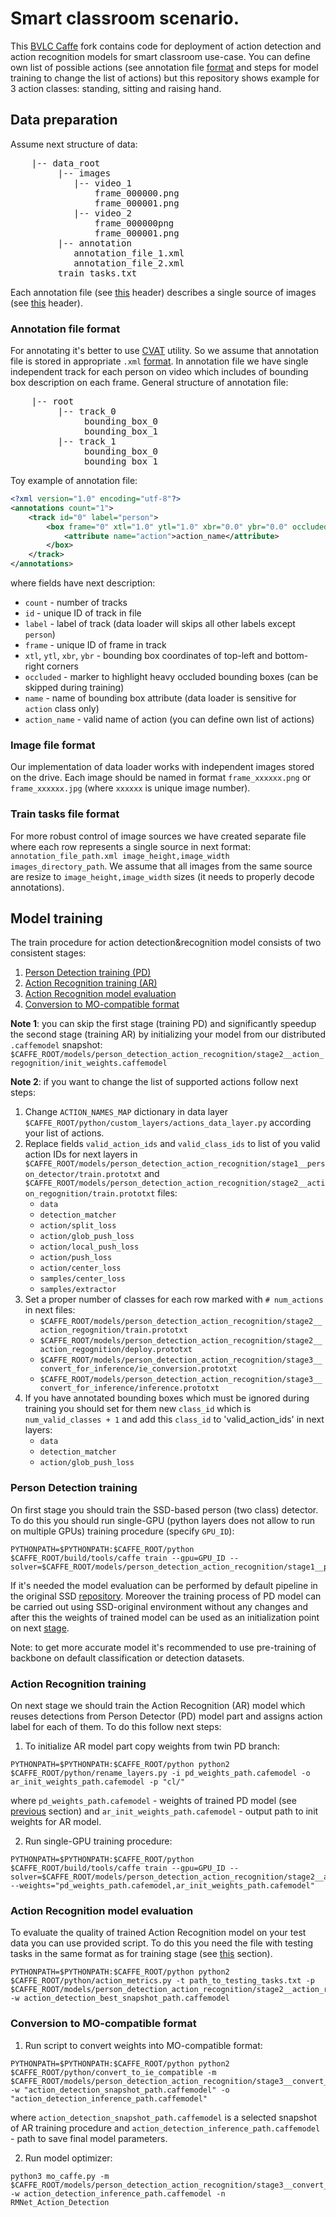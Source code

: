 # Smart classroom scenario.

This [BVLC Caffe](https://github.com/BVLC/caffe) fork contains code for deployment of action detection and action recognition models for smart classroom use-case. You can define own list of possible actions (see annotation file [format]() and steps for model training to change the list of actions) but this repository shows example for 3 action classes: standing, sitting and raising hand.

## Data preparation
Assume next  structure of data:
<pre>
    |-- data_root
         |-- images
            |-- video_1
                frame_000000.png
                frame_000001.png
            |-- video_2
                frame_000000png
                frame_000001.png
         |-- annotation
            annotation_file_1.xml
            annotation_file_2.xml
         train_tasks.txt
</pre>
Each annotation file (see [this](#annotation-file-format) header) describes a single source of images (see [this](#image-file-format) header).

### Annotation file format
For annotating it's better to use [CVAT](https://github.com/opencv/cvat) utility. So we assume that annotation file is stored in appropriate `.xml` [format](https://github.com/opencv/cvat/blob/develop/cvat/apps/documentation/xml_format.md). In annotation file we have single independent track for each person on video which includes of bounding box description on each frame. General structure of annotation file:
<pre>
    |-- root
         |-- track_0
              bounding_box_0
              bounding_box_1
         |-- track_1
              bounding_box_0
              bounding_box_1
</pre>
 Toy example of annotation file:
```xml
<?xml version="1.0" encoding="utf-8"?>
<annotations count="1">
    <track id="0" label="person">
        <box frame="0" xtl="1.0" ytl="1.0" xbr="0.0" ybr="0.0" occluded="0">
            <attribute name="action">action_name</attribute>
        </box>
    </track>
</annotations>
```
where fields have next description:
 - `count` - number of tracks
 - `id` - unique ID of track in file
 - `label` - label of track (data loader will skips all other labels except `person`)
 - `frame` - unique ID of frame in track
 - `xtl`, `ytl`, `xbr`, `ybr` - bounding box coordinates of top-left and bottom-right corners
 - `occluded` - marker to highlight heavy occluded bounding boxes (can be skipped during training)
 - `name` - name of bounding box attribute (data loader is sensitive for `action` class only)
 - `action_name` - valid name of action (you can define own list of actions)

### Image file format
Our implementation of data loader works with independent images stored on the drive. Each image should be named in format `frame_xxxxxx.png` or `frame_xxxxxx.jpg` (where `xxxxxx` is unique image number).

### Train tasks file format
For more robust control of image sources we have created separate file where each row represents a single source in next format: `annotation_file_path.xml image_height,image_width images_directory_path`. We assume that all images from the same source are resize to `image_height,image_width` sizes (it needs to properly decode annotations).


## Model training
The train procedure for action detection&recognition model consists of two consistent stages:
 1. [Person Detection training (PD)](#person-detection-training)
 2. [Action Recognition training (AR)](#action-recognition-training)
 3. [Action Recognition model evaluation](#action-recognition-model-evaluation)
 4. [Conversion to MO-compatible format](#conversion-to-mo-compatible-format)

**Note 1**: you can skip the first stage (training PD) and significantly speedup the second stage (training AR) by initializing your model from our distributed  `.caffemodel` snapshot:  `$CAFFE_ROOT/models/person_detection_action_recognition/stage2__action_regognition/init_weights.caffemodel`

**Note 2**: if you want to change the list of supported actions follow next steps:

 1. Change `ACTION_NAMES_MAP` dictionary in data layer `$CAFFE_ROOT/python/custom_layers/actions_data_layer.py` according your list of actions.
 2. Replace fields `valid_action_ids` and `valid_class_ids` to list of you valid action IDs for next layers in `$CAFFE_ROOT/models/person_detection_action_recognition/stage1__person_detector/train.prototxt` and `$CAFFE_ROOT/models/person_detection_action_recognition/stage2__action_regognition/train.prototxt` files:
    - `data`
    - `detection_matcher`
    - `action/split_loss`
    - `action/glob_push_loss`
    - `action/local_push_loss`
    - `action/push_loss`
    - `action/center_loss`
    - `samples/center_loss`
    - `samples/extractor`
 3. Set a proper number of classes for each row marked with `# num_actions` in next files:
    - `$CAFFE_ROOT/models/person_detection_action_recognition/stage2__action_regognition/train.prototxt`
    - `$CAFFE_ROOT/models/person_detection_action_recognition/stage2__action_regognition/deploy.prototxt`
    - `$CAFFE_ROOT/models/person_detection_action_recognition/stage3__convert_for_inference/ie_conversion.prototxt`
    - `$CAFFE_ROOT/models/person_detection_action_recognition/stage3__convert_for_inference/inference.prototxt`
 4. If you have annotated bounding boxes which must be ignored during training you should set for them new `class_id` which is `num_valid_classes + 1` and add this `class_id` to 'valid_action_ids' in next layers:
    - `data`
    - `detection_matcher`
    - `action/glob_push_loss`


### Person Detection training
On first stage you should train the SSD-based person (two class) detector. To do this you should run single-GPU (python layers does not allow to run on multiple GPUs) training procedure (specify `GPU_ID`):
```
PYTHONPATH=$PYTHONPATH:$CAFFE_ROOT/python $CAFFE_ROOT/build/tools/caffe train --gpu=GPU_ID --solver=$CAFFE_ROOT/models/person_detection_action_recognition/stage1__person_detector/solver.prototxt
 ```
If it's needed the model evaluation can be performed by default pipeline in the original SSD [repository](https://github.com/weiliu89/caffe/tree/ssd). Moreover the training process of PD model can be carried out using SSD-original environment without any changes and after this the weights of trained model can be used as an initialization point on next [stage](#action-recognition-training).

Note: to get more accurate model it's recommended to use pre-training of backbone on default classification or detection datasets.

### Action Recognition training
On next stage we should train the Action Recognition (AR) model which reuses detections from Person Detector (PD) model part and assigns action label for each of them. To do this follow next steps:

 1. To initialize AR model part copy weights from twin PD branch:
```
PYTHONPATH=$PYTHONPATH:$CAFFE_ROOT/python python2 $CAFFE_ROOT/python/rename_layers.py -i pd_weights_path.cafemodel -o ar_init_weights_path.cafemodel -p "cl/"
 ```
 where `pd_weights_path.cafemodel` - weights of trained PD model (see [previous](#person-detection-training) section) and `ar_init_weights_path.cafemodel` - output path to init weights for AR model.

 2. Run single-GPU  training procedure:
```
PYTHONPATH=$PYTHONPATH:$CAFFE_ROOT/python $CAFFE_ROOT/build/tools/caffe train --gpu=GPU_ID --solver=$CAFFE_ROOT/models/person_detection_action_recognition/stage2__action_regognition/solver.prototxt --weights="pd_weights_path.cafemodel,ar_init_weights_path.cafemodel"
 ```

### Action Recognition model evaluation
To evaluate the quality of trained Action Recognition model on your test data you can use provided script. To do this you need the file with testing tasks in the same format as for training stage (see [this](#train-tasks-file-format) section).
```
PYTHONPATH=$PYTHONPATH:$CAFFE_ROOT/python python2 $CAFFE_ROOT/python/action_metrics.py -t path_to_testing_tasks.txt -p $CAFFE_ROOT/models/person_detection_action_recognition/stage2__action_regognition/deploy.prototxt -w action_detection_best_snapshot_path.caffemodel
 ```

### Conversion to MO-compatible format

 1. Run script to convert weights into MO-compatible format:
```
PYTHONPATH=$PYTHONPATH:$CAFFE_ROOT/python python2 $CAFFE_ROOT/python/convert_to_ie_compatible -m $CAFFE_ROOT/models/person_detection_action_recognition/stage3__convert_for_inference/ie_conversion.prototxt -w "action_detection_snapshot_path.caffemodel" -o "action_detection_inference_path.caffemodel"
 ```
where `action_detection_snapshot_path.caffemodel` is a selected snapshot of AR training procedure and `action_detection_inference_path.caffemodel` - path to save final model parameters.

 2. Run model optimizer:
```
python3 mo_caffe.py -m $CAFFE_ROOT/models/person_detection_action_recognition/stage3__convert_for_inference/inference.prototxt -w action_detection_inference_path.caffemodel -n RMNet_Action_Detection
 ```


